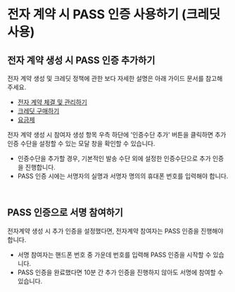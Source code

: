 # 전자 계약 시 PASS 인증 사용하기 (크레딧 사용)

## 전자 계약 생성 시 PASS 인증 추가하기&#x20;

전자 계약 생성 및 크레딧 정책에 관한 보다 자세한 설명은 아래 가이드 문서를 참고해 주세요.&#x20;

* [전자 계약 체결 및 관리하기](4.md)&#x20;
* [크레딧 구매하기](../business/4.md)&#x20;
* [요금제](../faq/2.md#undefined)&#x20;

전자 계약 생성 시 참여자 생성 항목 우측 하단에 '인증수단 추가' 버튼을 클릭하면 추가 인증 수단을 설정할 수 있는 모달 창을 확인할 수 있습니다.&#x20;

* 인증수단을 추가할 경우, 기본적인 발송 수단 외에 설정한 인증수단으로 추가 인증을 진행합니다.&#x20;
* PASS 인증 시에는 서명자의 실명과 서명자 명의의 휴대폰 번호를 입력해야 합니다.

<figure><img src="../.gitbook/assets/image (203).png" alt=""><figcaption></figcaption></figure>

<figure><img src="../.gitbook/assets/image (204).png" alt=""><figcaption></figcaption></figure>

## PASS 인증으로 서명 참여하기&#x20;

전자계약 생성 시 추가 인증을 설정했다면, 전자계약 참여자는 PASS 인증을 진행해야 합니다.&#x20;

* 서명 참여자는 핸드폰 번호 중 가운데 번호를 입력해 PASS 인증을 시작할 수 있습니다.
* PASS 인증을 완료했다면 10분 간 추가 인증을 진행하지 않아도 서명에 참여할 수 있습니다.&#x20;

<figure><img src="../.gitbook/assets/image (206).png" alt=""><figcaption></figcaption></figure>



